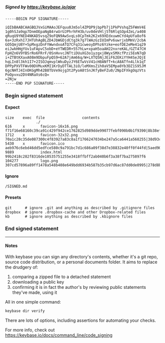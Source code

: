 ##### Signed by https://keybase.io/ajar
```
-----BEGIN PGP SIGNATURE-----

iQIbBAABCAAGBQJVxGiMAAoJEFquu0Jm5ol4ZPQP9jbpPb7j1PkPVshqZ5FWmV4E
1g0hSJa9qp7DnmOEpaNgB4rwUrUJPhrhFH3b/uv0deVHlj5T6RlqSOp4ZeL/a408
qRuqU9YNED4NKAD5vsqZ9oFQN9AwSvqLs0CpTmk2K2x69XEdxuwmCYd4pUfa8of6
6a+3zRxhI7JHTUhAgBLZD4JbWGDjdCtg3k7g7lWAzGzIUImPv6uwrjxbMmV/2cbA
GO5QmjU8Y+5pMxgzDnFYWwndxoATQ7CFq31cweoyDPhz6Yzke+eofDE2eMe41q29
eiJwkHHgYUv1uFApvC5obD+eYTWEDR+557hLw+xpaH5oaAH22nxreKAL/GZT47CH
FpHZn6V9YBSrRo6FRrF/0SnHvvcJNTtiDUuXG3o1yzgxj8WyxSMXcfPzi5EoN7qD
i+ZTBtKXaxA08m9DbpuFpQS9+62A7jAm66q/W+LXTQ5NjJEiF62EKiYYH4SeJQjE
hqLIn8l3kh1I7+2ISOJqmvplWkuDyzJY6ETwVsV41cH8ANfT+kcA8ATfn4Llk1qT
DPPpPXVTFWv00DVMuxKMI1KrDyDTTAL3iO/leMXmsZih0aV5EMpa0Yb3DZ1S95JM
6gcNHTJ4InOKGgMh42B8TbVe9ojg3t2PyoA8tSnJKfyBeFZu0/2NpIFXkgOqzVts
PoOpvxu2DV4NRaXs6cQ=
=2Njw
-----END PGP SIGNATURE-----

```

<!-- END SIGNATURES -->

### Begin signed statement 

#### Expect

```
size    exec  file                 contents                                                                                                                         
              ./                                                                                                                                                    
616     x       favicon-16x16.png  f71f16e68160c39ca91c429f942ce1762825d989dde99077febf090b0b1f9390|8b38ef7d2dc826d4036c28b6931eafe12a5aec4282d1e5e22a33683092c2189f
1712    x       favicon-32x32.png  70a1c28c35de087300c4f83927a83c8a1f1766247034be247a5ca6441a568255|38d93c6c41eaf2aa4f76dadffc05fa21c195fa63803cbbb412372a34b2b66649
5430    x       favicon.ico        aeb976c6ebd46dd5edfce580c9a791bc7d1c686a09f38d7e38832e40ff0f44fd|5aed90d09c63492e8f38174cf7a6d5d5f8365ee7aabd857aef87369689de829b
9889            index.html         99b2418c282f8316de10535751255e3418ffbff2ab040b6f3a38f7ba275897f6                                                                 
104277          logo.png           307cd57896a89ff1478a548b408e649bdd6934b587b35cb97d6ac87dd0de0995|278d8bb27d0b8ce9cd6d646991af6c77ce8c94ac94e7fe33ac78bf6788ba37bf
```

#### Ignore

```
/SIGNED.md
```

#### Presets

```
git      # ignore .git and anything as described by .gitignore files
dropbox  # ignore .dropbox-cache and other Dropbox-related files    
kb       # ignore anything as described by .kbignore files          
```

<!-- summarize version = 0.0.9 -->

### End signed statement

<hr>

#### Notes

With keybase you can sign any directory's contents, whether it's a git repo,
source code distribution, or a personal documents folder. It aims to replace the drudgery of:

  1. comparing a zipped file to a detached statement
  2. downloading a public key
  3. confirming it is in fact the author's by reviewing public statements they've made, using it

All in one simple command:

```bash
keybase dir verify
```

There are lots of options, including assertions for automating your checks.

For more info, check out https://keybase.io/docs/command_line/code_signing